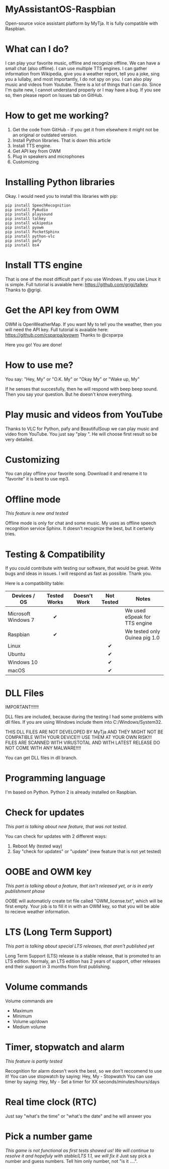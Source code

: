 # MyAssistantOS-Raspbian
Open-source voice assistant platform by MyTja. It is fully compatible with Raspbian.

# What can I do?
I can play your favorite music, offline and recognize offline. We can have a small chat (also offline). I can use multiple TTS engines. I can gather information from Wikipedia, give you a weather report, tell you a joke, sing you a lullaby, and most importantly, I do not spy on you. I can also play music and videos from Youtube. There is a lot of things that I can do. Since I'm quite new, I cannot understand properly or I may have a bug. If you see so, then please report on Issues tab on GitHub.

# How to get me working?
1. Get the code from GitHub - If you get it from elsewhere it might not be an original or outdated version.
2. Install Python libraries. That is down this article
3. Install TTS engine.
4. Get API key from OWM
5. Plug in speakers and microphones
6. Customizing

# Installing Python libraries
Okay. I would need you to install this libraries with pip:
```
pip install SpeechRecognition
pip install PyAudio
pip install playsound
pip install talkey
pip install wikipedia
pip install pyowm
pip install PocketSphinx
pip install python-vlc
pip install pafy
pip install bs4
```

# Install TTS engine
That is one of the most difficult part if you use Windows. If you use Linux it is simple.
Full tutorial is avaiable here: https://github.com/grigi/talkey
Thanks to @grigi.

# Get the API key from OWM
OWM is OpenWeatherMap. If you want My to tell you the weather, then you will need the API key.
Full tutorial is avaiable here: https://github.com/csparpa/pyowm
Thanks to @csparpa

Here you go! You are done!

# How to use me?
You say: "Hey, My" or "O.K. My" or "Okay My" or "Wake up, My"

If he senses that succesfully, then he will respond with beep beep sound. Then you say your question. But he doesn't know everything.

# Play music and videos from YouTube
Thanks to VLC for Python, pafy and BeautifulSoup we can play music and video from YouTube. You just say "play <your video name>". He will choose first result so be very detailed.

# Customizing
You can play offline your favorite song. Download it and rename it to "favorite" it is best to use mp3.

# Offline mode
*This feature is new and tested*

Offline mode is only for chat and some music. My uses as offline speech recognition service Sphinx. It doesn't recognize the best, but it certanly tries.

# Testing & Compatibility

If you could contribute with testing our software, that would be great. Write bugs and ideas in issues. I will respond as fast as possible. Thank you.

Here is a compatibility table:

Devices / OS       | Tested Works | Doesn't Work | Not Tested  | Notes
------------------ | :----------: | :----------: | :---------: | -----
Microsoft Windows 7|      ✔      |             |            | We used eSpeak for TTS engine
Raspbian           |      ✔       |             |            | We tested only Guinea pig 1.0
Linux              |              |             |      ✔     | 
Ubuntu             |              |             |      ✔     | 
Windows 10         |              |             |      ✔     | 
macOS              |              |             |      ✔     | 

# DLL Files

IMPORTANT!!!!!!

DLL files are included, because during the testing I had some problems with dll files. If you are using Windows include them into C:/Windows/System32.

THIS DLL FILES ARE NOT DEVELOPED BY MyTja AND THEY MIGHT NOT BE COMPATIBLE WITH YOUR DEVICE!!! USE THEM AT YOUR OWN RISK!!! FILES ARE SCANNED WITH VIRUSTOTAL AND WITH LATEST RELEASE DO NOT COME WITH ANY MALWARE!!!!

You can get DLL files in dll branch.

# Programming language
I'm based on Python.
Python 2 is already installed on Raspbian.

# Check for updates
_This part is talking about new feature, that was not tested._

You can check for updates with 2 different ways:
1. Reboot My (tested way)
2. Say "check for updates" or "update" (new feature that is not yet tested)

# OOBE and OWM key
*This part is talking about a feature, that isn't released yet, or is in early publishment phase*

OOBE will automaticly create txt file called "OWM_license.txt", which will be first empty. Your job is to fill it in with an OWM key, so that you will be able to recieve weather information.

# LTS (Long Term Support)
*This part is talking about special LTS releases, that aren't published yet*

Long Term Support (LTS) release is a stable release, that is promoted to an LTS edition. Normaly, an LTS edition has 2 years of support, other releases end their support in 3 months from first publishing.

# Volume commands
Volume commands are
- Maximum
- Minimum
- Volume up/down
- Medium volume

# Timer, stopwatch and alarm
*This feature is partly tested*

Recognition for alarm doesn't work the best, so we don't reccomend to use it!
You can use stopwatch by saying: Hey, My - Stopwatch
You can use timer by saying: Hey, My - Set a timer for XX seconds/minutes/hours/days

# Real time clock (RTC)
Just say "what's the time" or "what's the date" and he will answer you

# Pick a number game
*This game is not functional as first tests showed us! We will continue to resolve it and hopefuly with stable/LTS 1.1, we will fix it*
Just say pick a number and guess numbers. Tell him only number, not "is it ....".
